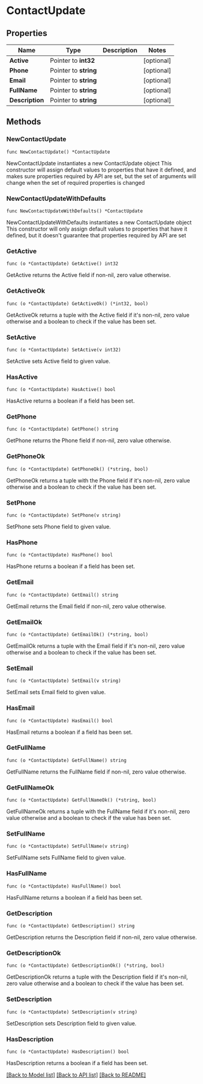 # ContactUpdate

## Properties

Name | Type | Description | Notes
------------ | ------------- | ------------- | -------------
**Active** | Pointer to **int32** |  | [optional] 
**Phone** | Pointer to **string** |  | [optional] 
**Email** | Pointer to **string** |  | [optional] 
**FullName** | Pointer to **string** |  | [optional] 
**Description** | Pointer to **string** |  | [optional] 

## Methods

### NewContactUpdate

`func NewContactUpdate() *ContactUpdate`

NewContactUpdate instantiates a new ContactUpdate object
This constructor will assign default values to properties that have it defined,
and makes sure properties required by API are set, but the set of arguments
will change when the set of required properties is changed

### NewContactUpdateWithDefaults

`func NewContactUpdateWithDefaults() *ContactUpdate`

NewContactUpdateWithDefaults instantiates a new ContactUpdate object
This constructor will only assign default values to properties that have it defined,
but it doesn't guarantee that properties required by API are set

### GetActive

`func (o *ContactUpdate) GetActive() int32`

GetActive returns the Active field if non-nil, zero value otherwise.

### GetActiveOk

`func (o *ContactUpdate) GetActiveOk() (*int32, bool)`

GetActiveOk returns a tuple with the Active field if it's non-nil, zero value otherwise
and a boolean to check if the value has been set.

### SetActive

`func (o *ContactUpdate) SetActive(v int32)`

SetActive sets Active field to given value.

### HasActive

`func (o *ContactUpdate) HasActive() bool`

HasActive returns a boolean if a field has been set.

### GetPhone

`func (o *ContactUpdate) GetPhone() string`

GetPhone returns the Phone field if non-nil, zero value otherwise.

### GetPhoneOk

`func (o *ContactUpdate) GetPhoneOk() (*string, bool)`

GetPhoneOk returns a tuple with the Phone field if it's non-nil, zero value otherwise
and a boolean to check if the value has been set.

### SetPhone

`func (o *ContactUpdate) SetPhone(v string)`

SetPhone sets Phone field to given value.

### HasPhone

`func (o *ContactUpdate) HasPhone() bool`

HasPhone returns a boolean if a field has been set.

### GetEmail

`func (o *ContactUpdate) GetEmail() string`

GetEmail returns the Email field if non-nil, zero value otherwise.

### GetEmailOk

`func (o *ContactUpdate) GetEmailOk() (*string, bool)`

GetEmailOk returns a tuple with the Email field if it's non-nil, zero value otherwise
and a boolean to check if the value has been set.

### SetEmail

`func (o *ContactUpdate) SetEmail(v string)`

SetEmail sets Email field to given value.

### HasEmail

`func (o *ContactUpdate) HasEmail() bool`

HasEmail returns a boolean if a field has been set.

### GetFullName

`func (o *ContactUpdate) GetFullName() string`

GetFullName returns the FullName field if non-nil, zero value otherwise.

### GetFullNameOk

`func (o *ContactUpdate) GetFullNameOk() (*string, bool)`

GetFullNameOk returns a tuple with the FullName field if it's non-nil, zero value otherwise
and a boolean to check if the value has been set.

### SetFullName

`func (o *ContactUpdate) SetFullName(v string)`

SetFullName sets FullName field to given value.

### HasFullName

`func (o *ContactUpdate) HasFullName() bool`

HasFullName returns a boolean if a field has been set.

### GetDescription

`func (o *ContactUpdate) GetDescription() string`

GetDescription returns the Description field if non-nil, zero value otherwise.

### GetDescriptionOk

`func (o *ContactUpdate) GetDescriptionOk() (*string, bool)`

GetDescriptionOk returns a tuple with the Description field if it's non-nil, zero value otherwise
and a boolean to check if the value has been set.

### SetDescription

`func (o *ContactUpdate) SetDescription(v string)`

SetDescription sets Description field to given value.

### HasDescription

`func (o *ContactUpdate) HasDescription() bool`

HasDescription returns a boolean if a field has been set.


[[Back to Model list]](../README.md#documentation-for-models) [[Back to API list]](../README.md#documentation-for-api-endpoints) [[Back to README]](../README.md)


